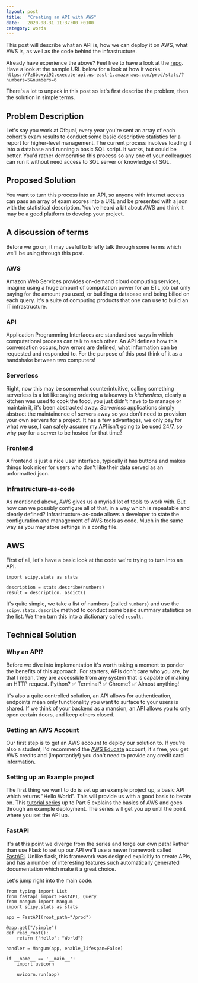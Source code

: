 ```yaml
---
layout: post
title:  "Creating an API with AWS"
date:   2020-08-31 11:37:00 +0100
category: words
---
```


[test-api-link]: https://7z8boxyi92.execute-api.us-east-1.amazonaws.com/prod/stats/?numbers=5&numbers=6
[repo-link]: https://github.com/DanielTemesgen/aws_statistical_calculator

This post will describe what an API is, how we can deploy it on AWS, what AWS is, as well as the code behind the infrastructure.

Already have experience the above?
Feel free to have a look at the [repo][repo-link].
Have a look at the sample URL below for a look at how it works.
`https://7z8boxyi92.execute-api.us-east-1.amazonaws.com/prod/stats/?numbers=5&numbers=6`

There's a lot to unpack in this post so let's first describe the problem, then the solution in simple terms.

## Problem Description
Let's say you work at Ofqual, every year you're sent an array of each cohort's exam results to conduct some basic descriptive statistics for a report for higher-level management. The current process involves loading it into a database and running a basic SQL script. It works, but could be better. 
You'd rather democratise this process so any one of your colleagues can run it without need access to SQL server or knowledge of SQL.

## Proposed Solution
You want to turn this process into an API, so anyone with internet access can pass an array of exam scores into a URL and be presented with a json with the statistical description. You've heard a bit about AWS and think it may be a good platform to develop your project.

## A discussion of terms
Before we go on, it may useful to briefly talk through some terms which we'll be using through this post.

### AWS
Amazon Web Services provides on-demand cloud computing services, imagine using a huge amount of computation power for an ETL job but only paying for the amount you used, or building a database and being billed on each query. It's a suite of computing products that one can use to build an IT infrastructure.
  
### API
Application Programming Interfaces are standardised ways in which computational process can talk to each other. An API defines how this conversation occurs, how errors are defined, what information can be requested and responded to. For the purpose of this post think of it as a handshake between two computers!

### Serverless
Right, now this may be somewhat counterintuitive, calling something serverless is a lot like saying ordering a takeaway is _kitchenless_, clearly a kitchen was used to cook the food, you just didn't have to to manage or maintain it, it's been abstracted away. _Serverless_ applications simply abstract the maintainence of servers away so you don't need to provision your own servers for a project. It has a few advantages, we only pay for what we use, I can safely assume my API isn't going to be used 24/7, so why pay for a server to be hosted for that time?

### Frontend
A frontend is just a nice user interface, typically it has buttons and makes things look nicer for users who don't like their data served as an unformatted json.

### Infrastructure-as-code
As mentioned above, AWS gives us a myriad lot of tools to work with. But how can we possibly configure all of that, in a way which is repeatable and clearly defined? Infrastructure-as-code allows a developer to state the configuration and management of AWS tools as code. Much in the same way as you may store settings in a config file.

## AWS
First of all, let's have a basic look at the code we're trying to turn into an API.
```
import scipy.stats as stats

description = stats.describe(numbers)
result = description._asdict()
```
It's quite simple, we take a list of numbers (called `numbers`) and use the `scipy.stats.describe` method to conduct some basic summary statistics on the list.
We then turn this into a dictionary called `result`.

## Technical Solution

### Why an API?
Before we dive into implementation it's worth taking a moment to ponder the benefits of this approach. 
For starters, APIs don't care who you are, by that I mean, they are accessible from any system that is capable of making an HTTP request. Python? ✅ Terminal? ✅ Chrome? ✅  Almost anything!

It's also a quite controlled solution, an API allows for authentication, endpoints mean only functionality you want to surface to your users is shared.
If we think of your backend as a mansion, an API allows you to only open certain doors, and keep others closed.

### Getting an AWS Account
Our first step is to get an AWS account to deploy our solution to.
If you're also a student, I'd recommend the [AWS Educate](https://aws.amazon.com/education/awseducate/) account, it's free, you get AWS credits and (importantly!) you don't need to provide any credit card information.

### Setting up an Example project
The first thing we want to do is set up an example project up, a basic API which returns "Hello World". This will provide us with a good basis to iterate on. This [tutorial series](https://www.youtube.com/playlist?list=PLyb_C2HpOQSDlnrNJ_ERqTAkIe21xyRhi) up to Part 5 explains the basics of AWS and goes through an example deployment. The series will get you up until the point where you set the API up. 

### FastAPI
It's at this point we diverge from the series and forge our own path! Rather than use Flask to set up our API we'll use a newer framework called [FastAPI](https://fastapi.tiangolo.com/). Unlike flask, this framework was designed explicitly to create APIs, and has a number of interesting features such automatically generated documentation which make it a great choice.

Let's jump right into the main code.

```
from typing import List
from fastapi import FastAPI, Query
from mangum import Mangum
import scipy.stats as stats

app = FastAPI(root_path="/prod")

@app.get("/simple")
def read_root():
    return {"Hello": "World"}

handler = Mangum(app, enable_lifespan=False)

if __name__ == '__main__':
    import uvicorn

    uvicorn.run(app)
```
